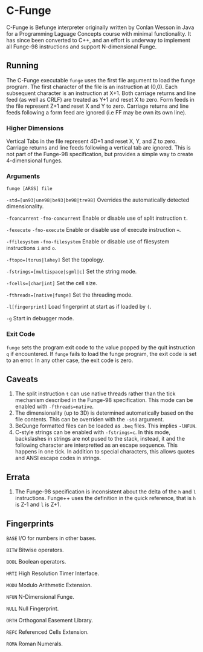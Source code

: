 # C-Funge
C-Funge is Befunge interpreter originally written by Conlan Wesson in Java for a Programming Laguage Concepts course
with minimal functionality.  It has since been converted to C++, and an effort is underway to implement all Funge-98
instructions and support N-dimensional Funge.

## Running
The C-Funge executable `funge` uses the first file argument to load the funge program.  The first character of the
file is an instruction at (0,0).  Each subsequent character is an instruction at X+1.  Both carriage returns and
line feed (as well as CRLF) are treated as Y+1 and reset X to zero.  Form feeds in the file represent Z+1 and reset
X and Y to zero.  Carriage returns and line feeds following a form feed are ignored (i.e FF may be own its own line).

### Higher Dimensions
Vertical Tabs in the file represent 4D+1 and reset X, Y, and Z to zero.  Carriage returns and line feeds
following a vertical tab are ignored.  This is not part of the Funge-98 specification, but provides a simple way to
create 4-dimensional funges.

### Arguments
`funge [ARGS] file`

`-std=[un93|une98|be93|be98|tre98]` Overrides the automatically detected dimensionality.

`-fconcurrent` `-fno-concurrent` Enable or disable use of split instruction `t`.

`-fexecute` `-fno-execute` Enable or disable use of execute instruction `=`.

`-ffilesystem` `-fno-filesystem` Enable or disable use of filesystem instructions `i` and `o`.

`-ftopo=[torus|lahey]` Set the topology.

`-fstrings=[multispace|sgml|c]` Set the string mode.

`-fcells=[char|int]` Set the cell size.

`-fthreads=[native|funge]` Set the threading mode.

`-l[fingerprint]` Load fingerprint at start as if loaded by `(`.

`-g` Start in debugger mode.

### Exit Code
`funge` sets the program exit code to the value popped by the quit instruction `q` if encountered.  If `funge` fails
to load the funge program, the exit code is set to an error.  In any other case, the exit code is zero.

## Caveats
1. The split instruction `t` can use native threads rather than the tick mechanism described in the Funge-98
specification.  This mode can be enabled with `-fthreads=native`.
2. The dimensionality (up to 3D) is determined automatically based on the file contents.  This can be overriden with
the `-std` argument.
3. BeQunge formatted files can be loaded as `.beq` files.  This implies `-lNFUN`.
4. C-style strings can be enabled with `-fstrings=c`.  In this mode, backslashes in strings are not pused to the stack,
instead, it and the following character are interpretted as an escape sequence.  This happens in one tick.  In addition
to special characters, this allows quotes and ANSI escape codes in strings.

## Errata
1. The Funge-98 specification is inconsistent about the delta of the `h` and `l`  instructions.  Funge++ uses the
definition in the quick reference, that is `h` is Z-1 and `l` is Z+1.

## Fingerprints
`BASE` I/O for numbers in other bases.

`BITW` Bitwise operators.

`BOOL` Boolean operators.

`HRTI` High Resolution Timer Interface.

`MODU` Modulo Arithmetic Extension.

`NFUN` N-Dimensional Funge.

`NULL` Null Fingerprint.

`ORTH` Orthogonal Easement Library.

`REFC` Referenced Cells Extension.

`ROMA` Roman Numerals.
